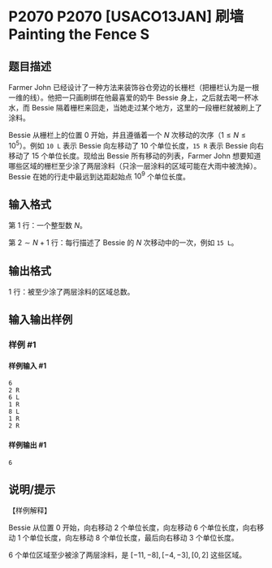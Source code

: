 # P2070 P2070 [USACO13JAN] 刷墙 Painting the Fence S

## 题目描述

Farmer John 已经设计了一种方法来装饰谷仓旁边的长栅栏（把栅栏认为是一根一维的线）。他把一只画刷绑在他最喜爱的奶牛 Bessie 身上，之后就去喝一杯冰水，而 Bessie 隔着栅栏来回走，当她走过某个地方，这里的一段栅栏就被刷上了涂料。

Bessie 从栅栏上的位置 $0$ 开始，并且遵循着一个 $N$ 次移动的次序（$1\le N\le10^5$）。例如 `10 L` 表示 Bessie 向左移动了 $10$ 个单位长度，`15 R` 表示 Bessie 向右移动了 $15$ 个单位长度。现给出 Bessie 所有移动的列表，Farmer John 想要知道哪些区域的栅栏至少涂了两层涂料（只涂一层涂料的区域可能在大雨中被洗掉）。Bessie 在她的行走中最远到达距起始点 $10^9$ 个单位长度。

## 输入格式

第 $1$ 行：一个整型数 $N$。

第 $2 \sim N+1$ 行：每行描述了 Bessie 的 $N$ 次移动中的一次，例如 `15 L`。

## 输出格式

$1$ 行：被至少涂了两层涂料的区域总数。

## 输入输出样例

### 样例 #1

#### 样例输入 #1

```
6
2 R
6 L
1 R
8 L
1 R
2 R
```

#### 样例输出 #1

```
6
```

## 说明/提示

【样例解释】

Bessie 从位置 $0$ 开始，向右移动 $2$ 个单位长度，向左移动 $6$ 个单位长度，向右移动 $1$ 个单位长度，向左移动 $8$ 个单位长度，最后向右移动 $3$ 个单位长度。

$6$ 个单位区域至少被涂了两层涂料，是 $[-11,-8],[-4,-3],[0,2]$ 这些区域。

